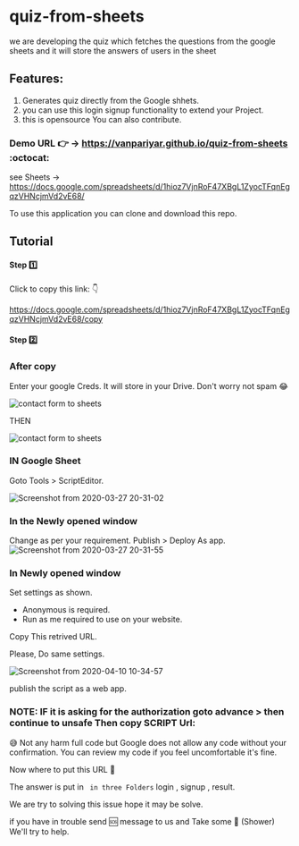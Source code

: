 # quiz-from-sheets
we are developing the quiz which fetches the questions from the google sheets and it will store the answers of users in the sheet

## Features:

1. Generates quiz directly from the Google shhets.
2. you can use this login signup functionality to extend your Project.
3. this is opensource You can also contribute.

### Demo URL :point_right: -> https://vanpariyar.github.io/quiz-from-sheets :octocat:

see Sheets -> https://docs.google.com/spreadsheets/d/1hioz7VjnRoF47XBgL1ZyocTFqnEgqzVHNcjmVd2vE68/

To use this application you can clone and download this repo.

## Tutorial

#### Step :one:

Click to copy this link: :point_down:	

https://docs.google.com/spreadsheets/d/1hioz7VjnRoF47XBgL1ZyocTFqnEgqzVHNcjmVd2vE68/copy

#### Step :two:

### After copy
Enter your google Creds. It will store in your Drive. Don't worry not spam :joy:

![contact form to sheets](https://user-images.githubusercontent.com/26689210/77770067-b1336080-706a-11ea-8624-7b7be4ce8e81.png)

THEN

![contact form to sheets](https://user-images.githubusercontent.com/26689210/77770070-b2fd2400-706a-11ea-9537-990b6bb9caa0.png)

### IN Google Sheet
Goto Tools > ScriptEditor.

![Screenshot from 2020-03-27 20-31-02](https://user-images.githubusercontent.com/26689210/77770956-0de34b00-706c-11ea-8e7f-1e3633c8f03c.png)

### In the Newly opened window
Change as per your requirement.
Publish > Deploy As app.
![Screenshot from 2020-03-27 20-31-55](https://user-images.githubusercontent.com/26689210/77770978-176cb300-706c-11ea-8532-fd209743a761.png)

### In Newly opened window
Set settings as shown.
- Anonymous is required.
- Run as me required to use on your website.

Copy This retrived URL.

Please, Do same settings.

![Screenshot from 2020-04-10 10-34-57](https://user-images.githubusercontent.com/26689210/78964233-2432e180-7b17-11ea-88b7-bd31d29db995.png)

publish the script as a web app.

### NOTE: IF it is asking for the authorization goto advance > then continue to unsafe Then copy SCRIPT Url:
:sweat_smile: Not any harm full code but Google does not allow any code without your confirmation.
You can review my code if you feel uncomfortable it's fine.

Now where to put this URL :thinking:

The answer is put in ` in three Folders` login , signup , result. 

We are try to solving this issue hope it may be solve.


if you have in trouble send :sos: message to us and Take some :shower: (Shower) We'll try to help.
